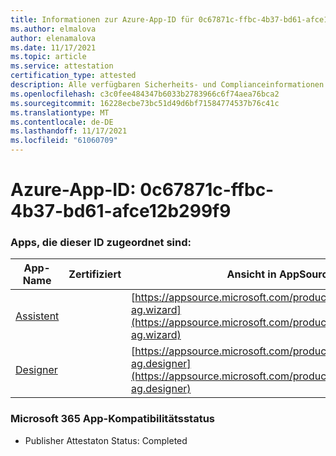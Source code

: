 ```yaml
---
title: Informationen zur Azure-App-ID für 0c67871c-ffbc-4b37-bd61-afce12b299f9
ms.author: elmalova
author: elenamalova
ms.date: 11/17/2021
ms.topic: article
ms.service: attestation
certification_type: attested
description: Alle verfügbaren Sicherheits- und Complianceinformationen für 0c67871c-ffbc-4b37-bd61-afce12b299f9.
ms.openlocfilehash: c3c0fee484347b6033b2783966c6f74aea76bca2
ms.sourcegitcommit: 16228ecbe73bc51d49d6bf71584774537b76c41c
ms.translationtype: MT
ms.contentlocale: de-DE
ms.lasthandoff: 11/17/2021
ms.locfileid: "61060709"
---
```

# <a name="azure-app-id-0c67871c-ffbc-4b37-bd61-afce12b299f9"></a>Azure-App-ID: 0c67871c-ffbc-4b37-bd61-afce12b299f9


### <a name="apps-associated-with-this-id"></a>Apps, die dieser ID zugeordnet sind:
| **App-Name** | **Zertifiziert** | **Ansicht in AppSource** |
|--------------|---------------|-----------------------|
| [Assistent](https://docs.microsoft.com/microsoft-365-app-certification/forward/officeatwork-ag.wizard) |  | [https://appsource.microsoft.com/product/office/officeatwork-ag.wizard](https://appsource.microsoft.com/product/office/officeatwork-ag.wizard) |
| [Designer](https://docs.microsoft.com/microsoft-365-app-certification/forward/officeatwork-ag.designer) |  | [https://appsource.microsoft.com/product/office/officeatwork-ag.designer](https://appsource.microsoft.com/product/office/officeatwork-ag.designer) |

### <a name="microsoft-365-app-compliance-status"></a>Microsoft 365 App-Kompatibilitätsstatus
- Publisher Attestaton Status: Completed
